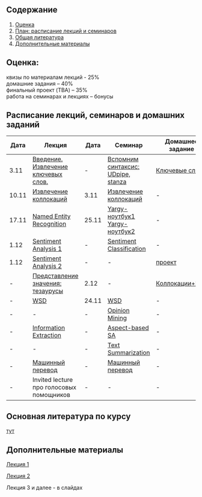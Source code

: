 ## Содержание
1. [Оценка](#score)
2. [План: расписание лекций и семинаров](#sched)
3. [Общая литература](#ref)
4. [Дополнительные материалы](#add)

## Оценка:<br><a name="score"/>
квизы по материалам лекций - 25%<br>
домашние задания – 40% <br>
финальный проект (TBA) – 35%<br>
работа на семинарах и лекциях – бонусы<br>

## Расписание лекций, семинаров и домашних заданий<a name="sched"/>
|Дата|Лекция|Дата|Семинар|Домашнее задание|Дедлайн|
|-|-|-|-|-|-|
|3.11|[Введение. Извлечение ключевых слов.](Slides/1_Keywords.ipynb)|-|[Вспомним синтаксис: UDpipe, stanza](seminar/1_Keywords.ipynb)|[Ключевые слова](hw/hw1.md)|18.11 23:59мск|
|10.11|[Извлечение коллокаций](Slides/2_Collocations.ipynb)|3.11|[Извлечение коллокаций](Slides/1_Parsing_Collocations.ipynb)|-|-|
|17.11|[Named Entity Recognition](Slides/3_NER.ipynb)|25.11|[Yargy-ноутбук1](https://colab.research.google.com/drive/1qzf4Oa_nI2aB-dPHgBC4-nTjkFQiU6ft?usp=sharing) [Yargy-ноутбук2](https://colab.research.google.com/drive/1BSuvHgeoARGEgGrDDBElCMIMAPWGA-WK?usp=sharing)|-|-|
|1.12|[Sentiment Analysis 1](Slides/7_Sentiment.ipynb)|-|[Sentiment Classification](https://colab.research.google.com/drive/1D0JEK_p2LJuF_Hd35QJ2PlujFB87bQUp?usp=sharing)|-|-|
|1.12|[Sentiment Analysis 2](Slides/8_Sentiment.ipynb)|-|-|[проект](https://docs.google.com/document/d/1eqTKOC3aJzA8TZphVE4Legw7CSGtvSgRpq-YuUkV8HM/edit?usp=sharing)||
|-|[Представление значения: тезаурусы](Slides/4_Thesauri.ipynb)|2.12|-|[Коллокации+NER](hw/hw2.md)|12.12 23:59мск|
|-|[WSD](Slides/5_WSD.ipynb)|24.11|[WSD](seminar/5_WSD.ipynb)|-|-|
|-|-|-|[Opinion Mining](seminar/6_Opinion_Mining.ipynb)|-|-|
|-|[Information Extraction](Slides/8-information-extraction.pptx)|-|[Aspect-based SA](https://colab.research.google.com/drive/1TfMaNkB-8fjnjZuEdVtgrIwHtL9Bi4x8?usp=sharing)|-|-|
|-|-|-|[Text Summarization](https://colab.research.google.com/drive/1gXbcPqfx7teI7ANTgwx3I52DJdV5Mnwz?usp=sharing)|-|-|
|-|[Машинный перевод](Slides/mt.pptx)|-|[Машинный перевод](https://colab.research.google.com/drive/19HMaWE7fH0X-XjwePW3EKXvJm1MOh2EY?usp=sharing)|-|-|
|-|Invited lecture про голосовых помощников|-|-|-|-|

## Основная литература по курсу<a name="ref"/>
[тут](References.md)

## Дополнительные материалы<a name="add"/>
[Лекция 1](Notes/1.md)

[Лекция 2](Notes/2.md)

Лекция 3 и далее - в слайдах
